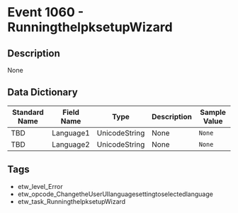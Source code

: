 # Event 1060 - RunningthelpksetupWizard

## Description
None

## Data Dictionary
|Standard Name|Field Name|Type|Description|Sample Value|
|---|---|---|---|---|
|TBD|Language1|UnicodeString|None|`None`|
|TBD|Language2|UnicodeString|None|`None`|

## Tags
* etw_level_Error
* etw_opcode_ChangetheUserUIlanguagesettingtoselectedlanguage
* etw_task_RunningthelpksetupWizard